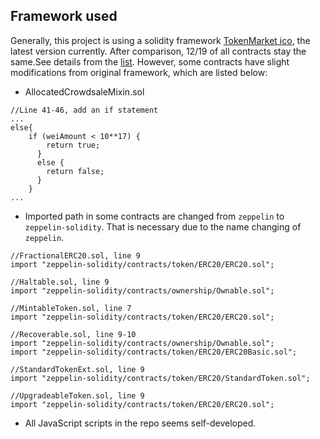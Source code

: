 ## Framework used

Generally, this project is using a solidity framework [TokenMarket ico](https://github.com/TokenMarketNet/ico), the latest version currently. After comparison, 12/19 of all contracts stay the same.See details from the [list](https://gist.github.com/ryu9827/cfe97495f4d2186606c1bf766d8220d1). However, some contracts have slight modifications from original framework, which are listed below: 

* AllocatedCrowdsaleMixin.sol
```
//Line 41-46, add an if statement
...
else{
    if (weiAmount < 10**17) {
        return true;
      }
      else {
        return false;
      }
    }
...
```

* Imported path in some contracts are changed from `zeppelin` to `zeppelin-solidity`. That is necessary due to the name changing of `zeppelin`.<br>

```
//FractionalERC20.sol, line 9
import "zeppelin-solidity/contracts/token/ERC20/ERC20.sol";
```

```
//Haltable.sol, line 9
import "zeppelin-solidity/contracts/ownership/Ownable.sol";
```

```
//MintableToken.sol, line 7
import "zeppelin-solidity/contracts/token/ERC20/ERC20.sol";
```

```
//Recoverable.sol, line 9-10
import "zeppelin-solidity/contracts/ownership/Ownable.sol";
import "zeppelin-solidity/contracts/token/ERC20/ERC20Basic.sol";
```

```
//StandardTokenExt.sol, line 9
import "zeppelin-solidity/contracts/token/ERC20/StandardToken.sol";
```

```
//UpgradeableToken.sol, line 9
import "zeppelin-solidity/contracts/token/ERC20/ERC20.sol";
```
* All JavaScript scripts in the repo seems self-developed.